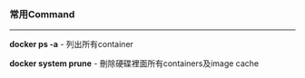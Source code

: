 ### 常用Command
---
**docker ps -a** - 列出所有container

**docker system prune** - 刪除硬碟裡面所有containers及image cache
